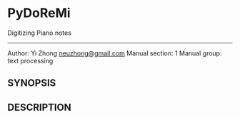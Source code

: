 # PyDoReMi



Digitizing Piano notes

---
Author: Yi Zhong <neuzhong@gmail.com>
Manual section: 1
Manual group: text processing


SYNOPSIS
--------


DESCRIPTION
-----------